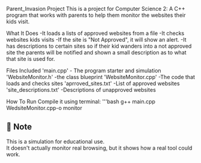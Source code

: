 Parent_Invasion Project
This is a project for Computer Science 2:
A C++ program that works with parents to help them monitor the websites their kids visit. 

What It Does
-It loads a lists of approved websites from a file
-It checks websites kids visits
-If the site is "Not Approved", it will show an alert. 
-It has descriptions to certain sites so if their kid wanders into a not approved site the 
parents will be notified and shown a small description as to what that site is used for. 

Files Included
'main.cpp' - The program starter and simulation
'WebsiteMonitor.h' -the class blueprint 
'WebsiteMonitor.cpp' -The code that loads and checks sites
'aprroved_sites.txt' -List of approved websites
'site_descriptions.txt' -Descriptions of unapproved websites

How To Run
Compile it using terminal:
'''bash
g++ main.cpp WedsiteMonitor.cpp-o monitor

## 📌 Note
This is a simulation for educational use.  
It doesn't actually monitor real browsing, but it shows how a real tool could work.
